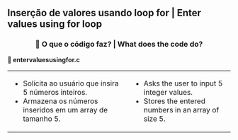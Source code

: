 <h2>Inserção de valores usando loop for | Enter values using for loop</h2>
<div style="text-align: center;">
  <h3>🧩 O que o código faz? | What does the code do?</h3>
</div>

<p><strong>📌 entervaluesusingfor.c</strong></p>
<table>
  <tr>
    <td>
      <ul>
        <li>Solicita ao usuário que insira 5 números inteiros.</li>
        <li>Armazena os números inseridos em um array de tamanho 5.</li>
      </ul>
    </td>
    <td>
      <ul>
        <li>Asks the user to input 5 integer values.</li>
        <li>Stores the entered numbers in an array of size 5.</li>
      </ul>
    </td>
  </tr>
</table>
